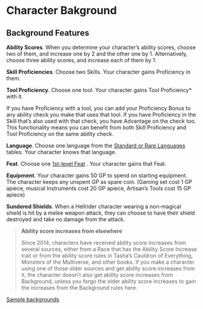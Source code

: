 # Character Bakground

## Background Features
**Ability Scores**. When you determine your
character’s ability scores, choose two of them,
and increase one by 2 and the other one by 1.
Alternatively, choose three ability scores, and
increase each of them by 1.

**Skill Proficiencies**. Choose two Skills. Your
character gains Proficiency in them.

**Tool Proficiency**. Choose one tool. Your character
gains Tool Proficiency* with it.

If you have Proficiency with a tool, you can add
your Proficiency Bonus to any ability check you
make that uses that tool. If you have Proficiency
in the Skill that’s also used with that check, you
have Advantage on the check too. This
functionality means you can benefit from both
Skill Proficiency and Tool Proficiency on the
same ability check.

**Language**. Choose one language from the
[Standard or Rare Languages](languages "languages")
 tables. Your
character knows that language.

**Feat**. Choose one  [1st-level Feat](feats "title") . Your character
gains that Feat.

**Equipment**. Your character gains 50 GP to spend
on starting equipment. The character keeps any
unspent GP as spare coin. (Gaming set cost 1 GP apiece, musical Instruments cost 20 GP apiece, Artisan’s Tools cost 15 GP apiece)

**Sundered Shields**. When a Hellrider character wearing a non-magical shield is hit
by a melee weapon attack, they can choose to have their
shield destroyed and take no damage from the attack.


> **Ability score increases from elsewhere**
> 
> Since 2014, characters have received ability score
> increases from several sources, either from a Race
> that has the Ability Score Increase trait or from
> the ability score rules in Tasha’s Cauldron of
> Everything, Monsters of the Multiverse, and other
> books. If you make a character using one of those
> older sources and get ability score increases from
> it, the character doesn’t also get ability score
> increases from Background, unless you forgo the
> older ability score increases to gain the increases
> from the Background rules here.


[Sample backgrounds](backgroundsamples "title")


